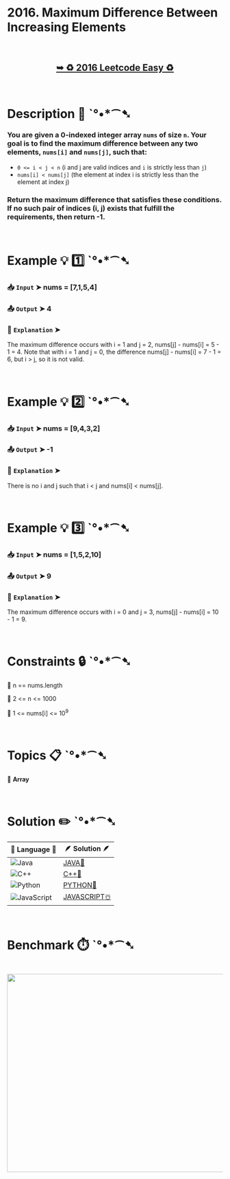 # 2016. Maximum Difference Between Increasing Elements

</br>

<h2 align="center"> 

<a href="https://leetcode.com/problems/maximum-difference-between-increasing-elements/description/?envType=daily-question&envId=2025-06-16"><strong>➥ ♻️ 2016 Leetcode Easy ♻️ </strong></a>
</h2>

</br>

# Description 📜 ˋ°•*⁀➷

### You are given a 0-indexed integer array `nums` of size `n`. Your goal is to find the maximum difference between any two elements, `nums[i]` and `nums[j]`, such that:

- `0 <= i < j < n` (i and j are valid indices and `i` is strictly less than `j`)
- `nums[i] < nums[j]` (the element at index i is strictly less than the element at index j)

### Return the maximum difference that satisfies these conditions. If no such pair of indices (i, j) exists that fulfill the requirements, then return -1.

</br>

# Example 💡 1️⃣ ˋ°•*⁀➷

  ### 📥 `Input`  ➤ nums = [7,1,5,4]

  ### 📤 `Output`  ➤ 4

  ### 🔦 `Explanation`  ➤
The maximum difference occurs with i = 1 and j = 2, nums[j] - nums[i] = 5 - 1 = 4.
Note that with i = 1 and j = 0, the difference nums[j] - nums[i] = 7 - 1 = 6, but i > j, so it is not valid.

</br>

# Example 💡 2️⃣ ˋ°•*⁀➷

  ### 📥 `Input` ➤ nums = [9,4,3,2]

  ### 📤 `Output`  ➤ -1

  ### 🔦 `Explanation` ➤
There is no i and j such that i < j and nums[i] < nums[j].

</br>

# Example 💡 3️⃣ ˋ°•*⁀➷

  ### 📥 `Input` ➤ nums = [1,5,2,10]

  ### 📤 `Output`  ➤ 9

  ### 🔦 `Explanation` ➤
The maximum difference occurs with i = 0 and j = 3, nums[j] - nums[i] = 10 - 1 = 9.

</br>

# Constraints 🔒 ˋ°•*⁀➷

🔹 n == nums.length </br>

🔹 2 <= n <= 1000 </br>

🔹 1 <= nums[i] <= 10<sup>9</sup> </br>

</br>

# Topics 📋 ˋ°•*⁀➷

🔸 **Array**  </br>

</br>

# Solution ✏️ ˋ°•*⁀➷

| 📒 Language 📒  | 🪶 Solution 🪶 |
| ------------- | ------------- |
|  ![Java](https://img.shields.io/badge/java-%23ED8B00.svg?style=for-the-badge&logo=openjdk&logoColor=white)  | [JAVA🍁](https://github.com/Prakhar-002/LEETCODE/blob/main/%F0%9F%8D%84%20Daily%20Challenge%202025%20%F0%9F%8D%B3/%F0%9F%94%AC%20Examine%20Thoroughly%20%F0%9F%A7%AC/06%20June%20%F0%9F%8F%95%EF%B8%8F/16%20-%2006%20-%202025%20---%202016.%20Maximum%20Difference%20Between%20Increasing%20Elements%20%E2%98%83%EF%B8%8F%20%F0%9F%8D%81%20%F0%9F%8D%B0%20%F0%9F%8E%B2/%F0%9F%8D%81JAVA%20-%202016.%20Maximum%20Difference%20Between%20Increasing%20Elemen.java) |
|  ![C++](https://img.shields.io/badge/c++-%2300599C.svg?style=for-the-badge&logo=c%2B%2B&logoColor=white)  | [C++🎲](https://github.com/Prakhar-002/LEETCODE/blob/main/%F0%9F%8D%84%20Daily%20Challenge%202025%20%F0%9F%8D%B3/%F0%9F%94%AC%20Examine%20Thoroughly%20%F0%9F%A7%AC/06%20June%20%F0%9F%8F%95%EF%B8%8F/16%20-%2006%20-%202025%20---%202016.%20Maximum%20Difference%20Between%20Increasing%20Elements%20%E2%98%83%EF%B8%8F%20%F0%9F%8D%81%20%F0%9F%8D%B0%20%F0%9F%8E%B2/%F0%9F%8E%B2CPP%20-%202016.%20Maximum%20Difference%20Between%20Increasing%20Elements.cpp)  |
|  ![Python](https://img.shields.io/badge/python-3670A0?style=for-the-badge&logo=python&logoColor=ffdd54)    | [PYTHON🍰](https://github.com/Prakhar-002/LEETCODE/blob/main/%F0%9F%8D%84%20Daily%20Challenge%202025%20%F0%9F%8D%B3/%F0%9F%94%AC%20Examine%20Thoroughly%20%F0%9F%A7%AC/06%20June%20%F0%9F%8F%95%EF%B8%8F/16%20-%2006%20-%202025%20---%202016.%20Maximum%20Difference%20Between%20Increasing%20Elements%20%E2%98%83%EF%B8%8F%20%F0%9F%8D%81%20%F0%9F%8D%B0%20%F0%9F%8E%B2/%F0%9F%8D%B0PYTHON%20-%202016.%20Maximum%20Difference%20Between%20Increasing%20Elemen.py) |
| ![JavaScript](https://img.shields.io/badge/javascript-%23323330.svg?style=for-the-badge&logo=javascript&logoColor=%23F7DF1E)   | [JAVASCRIPT☃️](https://github.com/Prakhar-002/LEETCODE/blob/main/%F0%9F%8D%84%20Daily%20Challenge%202025%20%F0%9F%8D%B3/%F0%9F%94%AC%20Examine%20Thoroughly%20%F0%9F%A7%AC/06%20June%20%F0%9F%8F%95%EF%B8%8F/16%20-%2006%20-%202025%20---%202016.%20Maximum%20Difference%20Between%20Increasing%20Elements%20%E2%98%83%EF%B8%8F%20%F0%9F%8D%81%20%F0%9F%8D%B0%20%F0%9F%8E%B2/%E2%98%83%EF%B8%8FJAVASCRIPT%20-%202016.%20Maximum%20Difference%20Between%20Increasing%20El.js) |

</br>

# Benchmark ⏱️ ˋ°•*⁀➷

<h1  align="center" >

<img src ="https://github.com/user-attachments/assets/38aca2dd-5649-4177-820d-5cee0ea742cb" width = "700px" height="462px" />

</h1>
